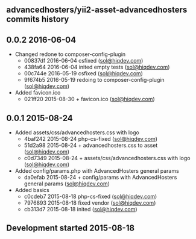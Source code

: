 advancedhosters/yii2-asset-advancedhosters commits history
----------------------------------------------------------

## 0.0.2 2016-06-04

- Changed redone to composer-config-plugin
    - 00837df 2016-06-04 csfixed (sol@hiqdev.com)
    - 438fa64 2016-06-04 inited empty tests (sol@hiqdev.com)
    - 00c744e 2016-05-19 csfixed (sol@hiqdev.com)
    - 9f674b5 2016-05-19 redoing to composer-config-plugin (sol@hiqdev.com)
- Added favicon.ico
    - 021ff20 2015-08-30 + favicon.ico (sol@hiqdev.com)

## 0.0.1 2015-08-24

- Added assets/css/advancedhosters.css with logo
    - 4baf242 2015-08-24 php-cs-fixed (sol@hiqdev.com)
    - 51d2a98 2015-08-24 + advancedhosters.css to asset (sol@hiqdev.com)
    - c0d7349 2015-08-24 + assets/css/advancedhosters.css with logo (sol@hiqdev.com)
- Added config/params.php with AdvancedHosters general params
    - da0efab 2015-08-24 + config/params with AdvancedHosters general params (sol@hiqdev.com)
- Added basics
    - c0cdeb7 2015-08-18 php-cs-fixed (sol@hiqdev.com)
    - 7976893 2015-08-18 fixed vendor (sol@hiqdev.com)
    - cb313d7 2015-08-18 inited (sol@hiqdev.com)

## Development started 2015-08-18

